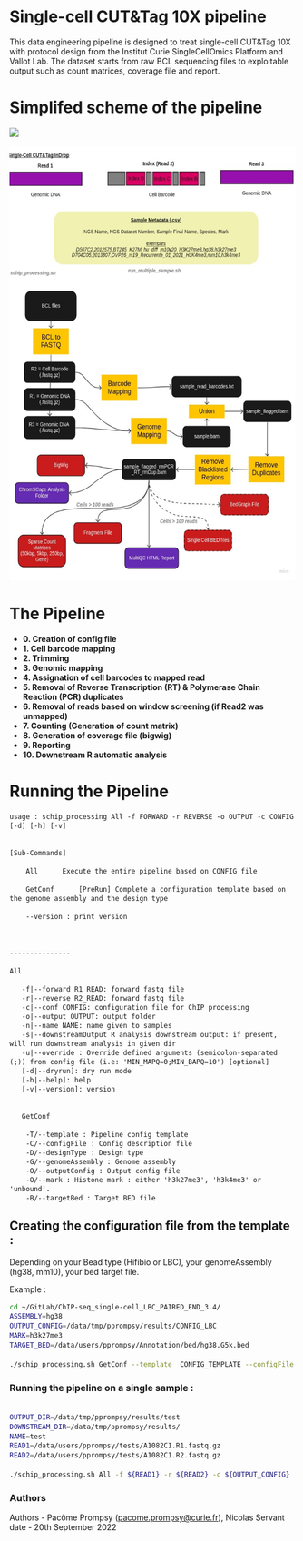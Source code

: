 # Single-cell CUT&Tag 10X pipeline

This data engineering pipeline is designed to treat single-cell CUT&Tag 10X
with protocol design from the Institut Curie SingleCellOmics Platform and Vallot Lab.
The dataset starts from raw BCL sequencing files to exploitable output such
as count matrices, coverage file and report.  
  
# Simplifed scheme of the pipeline
  
![]("www/scCutTag_InDrop.jpg")
<p align="center">
<img src="www/scCutTag_InDrop.jpg"  width="580" height="764">
</p>
  
# The Pipeline
  
  
* **0. Creation of config file**  
* **1. Cell barcode mapping**  
* **2. Trimming**  
* **3. Genomic mapping**  
* **4. Assignation of cell barcodes to mapped read**  
* **5. Removal of Reverse Transcription (RT) & Polymerase Chain Reaction (PCR) duplicates**  
* **6. Removal of reads based on window screening (if Read2 was unmapped)**  
* **7. Counting (Generation of count matrix)**  
* **8. Generation of coverage file (bigwig)**  
* **9. Reporting**  
* **10. Downstream R automatic analysis**  
  
  
# Running the Pipeline
  
```
usage : schip_processing All -f FORWARD -r REVERSE -o OUTPUT -c CONFIG [-d] [-h] [-v]


[Sub-Commands] 

	All		 Execute the entire pipeline based on CONFIG file
	
	GetConf		 [PreRun] Complete a configuration template based on the genome assembly and the design type
	
	--version : print version



---------------

All

   -f|--forward R1_READ: forward fastq file
   -r|--reverse R2_READ: forward fastq file
   -c|--conf CONFIG: configuration file for ChIP processing
   -o|--output OUTPUT: output folder
   -n|--name NAME: name given to samples
   -s|--downstreamOutput R analysis downstream output: if present, will run downstream analysis in given dir
   -u|--override : Override defined arguments (semicolon-separated (;)) from config file (i.e: 'MIN_MAPQ=0;MIN_BAPQ=10') [optional]
   [-d|--dryrun]: dry run mode
   [-h|--help]: help
   [-v|--version]: version

   
   GetConf
   
   	-T/--template : Pipeline config template
	-C/--configFile : Config description file
	-D/--designType : Design type
	-G/--genomeAssembly : Genome assembly
	-O/--outputConfig : Output config file
	-O/--mark : Histone mark : either 'h3k27me3', 'h3k4me3' or 'unbound'. 
	-B/--targetBed : Target BED file

```

## Creating the configuration file from the template :

Depending on your Bead type (Hifibio or LBC), your genomeAssembly (hg38, mm10), your bed target file.

Example : 

```bash 
cd ~/GitLab/ChIP-seq_single-cell_LBC_PAIRED_END_3.4/
ASSEMBLY=hg38
OUTPUT_CONFIG=/data/tmp/pprompsy/results/CONFIG_LBC
MARK=h3k27me3
TARGET_BED=/data/users/pprompsy/Annotation/bed/hg38.G5k.bed

./schip_processing.sh GetConf --template  CONFIG_TEMPLATE --configFile species_design_configs.csv --designType LBC --genomeAssembly ${ASSEMBLY} --outputConfig ${OUTPUT_CONFIG} --mark ${MARK} --targetBed ${TARGET_BED}


```
  
### Running the pipeline on a single sample :
  
```bash 

OUTPUT_DIR=/data/tmp/pprompsy/results/test
DOWNSTREAM_DIR=/data/tmp/pprompsy/results/
NAME=test
READ1=/data/users/pprompsy/tests/A1082C1.R1.fastq.gz
READ2=/data/users/pprompsy/tests/A1082C1.R2.fastq.gz

./schip_processing.sh All -f ${READ1} -r ${READ2} -c ${OUTPUT_CONFIG}  -o ${OUTPUT_DIR} --name ${NAME} -s ${DOWNSTREAM_DIR}

```


### Authors

Authors - Pacôme Prompsy (pacome.prompsy@curie.fr), Nicolas Servant
date - 20th September 2022



